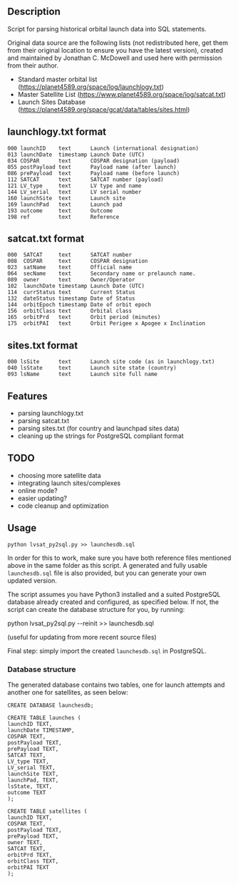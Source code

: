 ## Description

Script for parsing historical orbital launch data into SQL statements.

Original data source are the following lists (not redistributed here, get them from their original location to ensure you have the latest version), created and maintained by Jonathan C. McDowell and used here with permission from their author.

- Standard master orbital list (https://planet4589.org/space/log/launchlogy.txt)
- Master Satellite List (https://www.planet4589.org/space/log/satcat.txt)
- Launch Sites Database (https://planet4589.org/space/gcat/data/tables/sites.html)

## launchlogy.txt format

    000 launchID    text      Launch (international designation)
    013 launchDate  timestamp Launch Date (UTC)
    034 COSPAR      text      COSPAR designation (payload)
    055 postPayload text      Payload name (after launch)
    086 prePayload  text      Payload name (before launch)
    112 SATCAT      text      SATCAT number (payload)
    121 LV_type     text      LV type and name
    144 LV_serial   text      LV serial number
    160 launchSite  text      Launch site
    169 launchPad   text      Launch pad
    193 outcome     text      Outcome
    198 ref         text      Reference

## satcat.txt format

    000  SATCAT     text      SATCAT number
    008  COSPAR     text      COSPAR designation
    023  satName    text      Official name
    064  secName    text      Secondary name or prelaunch name.
    089  owner      text      Owner/Operator
    102  launchDate timestamp Launch Date (UTC)
    114  currStatus text      Current Status
    132  dateStatus timestamp Date of Status
    144  orbitEpoch timestamp Date of orbit epoch
    156  orbitClass text      Orbital class
    165  orbitPrd   text      Orbit period (minutes)
    175  orbitPAI   text      Orbit Perigee x Apogee x Inclination

## sites.txt format

    000 lsSite      text      Launch site code (as in launchlogy.txt)
    040 lsState     text      Launch site state (country)
    093 lsName      text      Launch site full name

## Features

 - parsing launchlogy.txt
 - parsing satcat.txt
 - parsing sites.txt (for country and launchpad sites data)
 - cleaning up the strings for PostgreSQL compliant format

## TODO

 - choosing more satellite data
 - integrating launch sites/complexes
 - online mode?
 - easier updating?
 - code cleanup and optimization

## Usage

	python lvsat_py2sql.py >> launchesdb.sql

In order for this to work, make sure you have both reference files mentioned above in the same folder as this script. A generated and fully usable `launchesdb.sql` file is also provided, but you can generate your own updated version.

The script assumes you have Python3 installed and a suited PostgreSQL database already created and configured, as specified below. If not, the script can create the database structure for you, by running:

  python lvsat_py2sql.py --reinit >> launchesdb.sql

(useful for updating from more recent source files)

Final step: simply import the created `launchesdb.sql` in PostgreSQL.

### Database structure  

The generated database contains two tables, one for launch attempts and another one for satellites, as seen below:

    CREATE DATABASE launchesdb;

    CREATE TABLE launches (
    launchID TEXT,
    launchDate TIMESTAMP,
    COSPAR TEXT,
    postPayload TEXT,
    prePayload TEXT,
    SATCAT TEXT,
    LV_type TEXT,
    LV_serial TEXT,
    launchSite TEXT,
    launchPad, TEXT,
    lsState, TEXT,
    outcome TEXT
    );

    CREATE TABLE satellites (
    launchID TEXT,
    COSPAR TEXT,
    postPayload TEXT,
    prePayload TEXT,
    owner TEXT,
    SATCAT TEXT,
    orbitPrd TEXT,
    orbitClass TEXT,
    orbitPAI TEXT
    );
